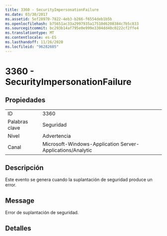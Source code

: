 ```yaml
---
title: 3360 - SecurityImpersonationFailure
ms.date: 03/30/2017
ms.assetid: 5ef28970-7822-4eb3-b266-f6554deb1b5b
ms.openlocfilehash: b75651ac33a2997935a17510d6208384c7b5c833
ms.sourcegitcommit: bc293b14af795e0e999e3304dd40c0222cf2ffe4
ms.translationtype: MT
ms.contentlocale: es-ES
ms.lasthandoff: 11/26/2020
ms.locfileid: "96282605"
---
```

# <a name="3360---securityimpersonationfailure"></a>3360 - SecurityImpersonationFailure

## <a name="properties"></a>Propiedades  
  
|||  
|-|-|  
|ID|3360|  
|Palabras clave|Seguridad|  
|Nivel|Advertencia|  
|Canal|Microsoft-Windows-Application Server-Applications/Analytic|  
  
## <a name="description"></a>Descripción  

 Este evento se genera cuando la suplantación de seguridad produce un error.  
  
## <a name="message"></a>Message  

 Error de suplantación de seguridad.  
  
## <a name="details"></a>Detalles
